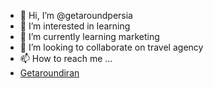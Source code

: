 - 👋 Hi, I’m @getaroundpersia
- 👀 I’m interested in learning
- 🌱 I’m currently learning marketing
- 💞️ I’m looking to collaborate on travel agency
- 📫 How to reach me ...
- <a rel="dofollow" href="https://persiatours.blogspot.com/">Getaroundiran</a>

<!---
getaroundpersia/getaroundpersia is a ✨ special ✨ repository because its `README.md` (this file) appears on your GitHub profile.
You can click the Preview link to take a look at your changes.

--->
